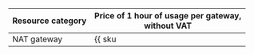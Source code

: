 | Resource category | Price of 1 hour of usage per gateway,<br>without VAT |
| --- | --- |
| NAT gateway | {{ sku|USD|vpc.gateway.shared_egress_gateway.v1|string }} |